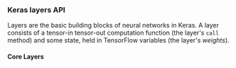 ### Keras layers API

Layers are the basic building blocks of neural networks in Keras. A layer consists of a tensor-in tensor-out computation function (the layer's `call` method) and some state, held in TensorFlow variables (the layer's *weights*).

#### Core Layers

